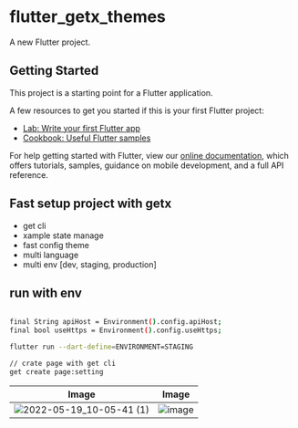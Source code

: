 # flutter_getx_themes

A new Flutter project.

## Getting Started

This project is a starting point for a Flutter application.

A few resources to get you started if this is your first Flutter project:

- [Lab: Write your first Flutter app](https://flutter.dev/docs/get-started/codelab)
- [Cookbook: Useful Flutter samples](https://flutter.dev/docs/cookbook)

For help getting started with Flutter, view our
[online documentation](https://flutter.dev/docs), which offers tutorials,
samples, guidance on mobile development, and a full API reference.

## Fast setup project with getx
- get cli
- xample state manage
- fast config theme
- multi language
- multi env [dev, staging, production]



## run with env
```bash

final String apiHost = Environment().config.apiHost;
final bool useHttps = Environment().config.useHttps;

flutter run --dart-define=ENVIRONMENT=STAGING

// crate page with get cli
get create page:setting

```

| Image | Image |
|-------|-------|
|![2022-05-19_10-05-41 (1)](https://user-images.githubusercontent.com/18229355/169195800-ede5fa5d-79fe-4e0e-9e3b-a4fe1d84eee5.gif)| ![image](https://user-images.githubusercontent.com/18229355/168621168-0b1c2a77-fe27-4a88-9cc3-1e150e7d3216.png)|
